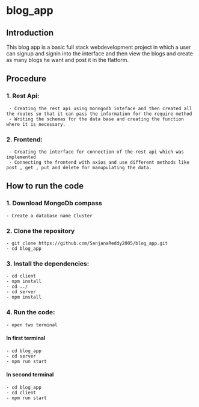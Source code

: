# blog_app

## Introduction

This blog app is a basic full stack webdevelopment project in which a user can signup and signin into the interface and then view the blogs and create as many blogs he want and post it in the flatform.

## Procedure

### 1. Rest Api:
     - Creating the rest api using monngodb inteface and then created all the routes so that it can pass the information for the require method
     - Writing the schemas for the data base and creating the function where it is necessary.
### 2. Frontend:
     - Creating the interface for connection of the rest api which was implemented
     - Connecting the frontend with axios and use different methods like post , get , put and delete for manupulating the data.
## How to run the code

### 1. Download MongoDb compass
    - Create a database name Cluster
### 2. Clone the repository
    - git clone https://github.com/SanjanaReddy2005/blog_app.git
    - cd blog_app
### 3. Install the dependencies:
    - cd client 
    - npm install
    - cd ../
    - cd server
    - npm install
### 4. Run the code:
    - open two terminal
#### In first terminal
    - cd blog_app
    - cd server 
    - npm run start
#### In second terminal
    - cd blog_app
    - cd client
    - npm run start
    
